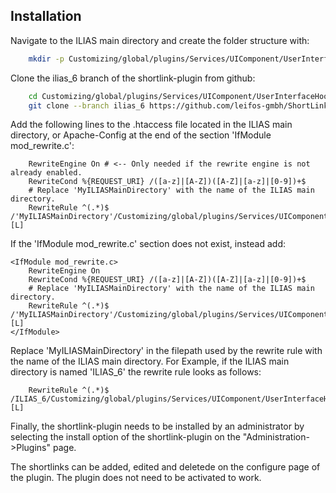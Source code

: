 ## Installation

Navigate to the ILIAS main directory and create the folder structure with:

```bash
    mkdir -p Customizing/global/plugins/Services/UIComponent/UserInterfaceHook
```

Clone the ilias_6 branch of the shortlink-plugin from github:

```bash
    cd Customizing/global/plugins/Services/UIComponent/UserInterfaceHook
    git clone --branch ilias_6 https://github.com/leifos-gmbh/ShortLinkGenerator.git
```

Add the following lines to the .htaccess file located in the ILIAS main
directory, or Apache-Config  at the end of the section 'IfModule mod_rewrite.c':

```apacheconf
    RewriteEngine On # <-- Only needed if the rewrite engine is not already enabled.
    RewriteCond %{REQUEST_URI} /([a-z]|[A-Z])([A-Z]|[a-z]|[0-9])+$
    # Replace 'MyILIASMainDirectory' with the name of the ILIAS main directory.
    RewriteRule ^(.*)$ /'MyILIASMainDirectory'/Customizing/global/plugins/Services/UIComponent/UserInterfaceHook/ShortLinkGenerator/ilShortLinkResolver.php [L]
```

If the 'IfModule mod_rewrite.c' section does not exist, instead add:

```apacheconf
<IfModule mod_rewrite.c>
    RewriteEngine On
    RewriteCond %{REQUEST_URI} /([a-z]|[A-Z])([A-Z]|[a-z]|[0-9])+$
    # Replace 'MyILIASMainDirectory' with the name of the ILIAS main directory.
    RewriteRule ^(.*)$ /'MyILIASMainDirectory'/Customizing/global/plugins/Services/UIComponent/UserInterfaceHook/ShortLinkGenerator/ilShortLinkResolver.php [L]
</IfModule>
```

Replace 'MyILIASMainDirectory' in the filepath used by the rewrite rule with the name of the ILIAS main directory.
For Example, if the ILIAS main directory is named 'ILIAS_6' the rewrite rule looks as follows:

```apacheconf
    RewriteRule ^(.*)$ /ILIAS_6/Customizing/global/plugins/Services/UIComponent/UserInterfaceHook/ShortLinkGenerator/ilShortLinkResolver.php [L]
```

Finally, the shortlink-plugin needs to be installed by an administrator by selecting the install option of the shortlink-plugin on the "Administration->Plugins" page.

The shortlinks can be added, edited and deletede on the configure page of the plugin.
The plugin does not need to be activated to work.
